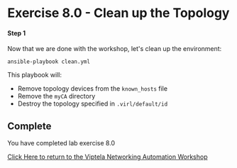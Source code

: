 # Exercise 8.0 - Clean up the Topology

#### Step 1

Now that we are done with the workshop, let's clean up the environment:

```shell
ansible-playbook clean.yml
```

This playbook will:
* Remove topology devices from the `known_hosts` file
* Remove the `myCA` directory
* Destroy the topology specified in `.virl/default/id`

## Complete

You have completed lab exercise 8.0

[Click Here to return to the Viptela Networking Automation Workshop](../../README_AUTOMATION.md)